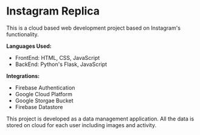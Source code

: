 # Instagram Replica

This is a cloud based web development project based on Instagram's functionality.

**Languages Used:**
* FrontEnd: HTML, CSS, JavaScript
* BackEnd: Python's Flask, JavaScript

**Integrations:**
* Firebase Authentication
* Google Cloud Platform
* Google Storgae Bucket
* Firebase Datastore

This project is developed as a data management application. All the data is stored on cloud for each user including images and activity.
